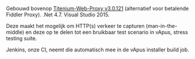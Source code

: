 Gebouwd bovenop [Titenium-Web-Proxy v3.0.121](https://github.com/justcoding121/Titanium-Web-Proxy) (alternatief voor betalende Fiddler Proxy). .Net 4.7. Visual Studio 2015.

Deze maakt het mogelijk om HTTP(s) verkeer te capturen (man-in-the-middle) en deze op te delen tot een bruikbaar test scenario in vApus, stress testing suite.

Jenkins, onze CI, neemt die automatisch mee in de vApus installer build job.